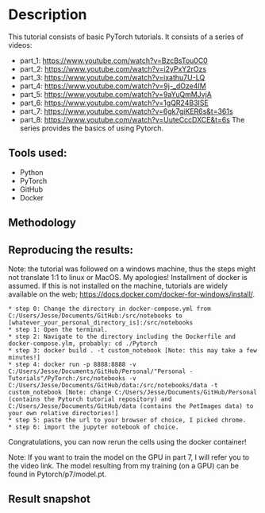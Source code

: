 # Description
This tutorial consists of basic PyTorch tutorials. It consists of a series of videos:
   * part_1: https://www.youtube.com/watch?v=BzcBsTou0C0
   * part_2: https://www.youtube.com/watch?v=i2yPxY2rOzs
   * part_3: https://www.youtube.com/watch?v=ixathu7U-LQ
   * part_4: https://www.youtube.com/watch?v=9j-_dOze4IM
   * part_5: https://www.youtube.com/watch?v=9aYuQmMJvjA
   * part_6: https://www.youtube.com/watch?v=1gQR24B3ISE
   * part_7: https://www.youtube.com/watch?v=6gk7giKER6s&t=361s
   * part_8: https://www.youtube.com/watch?v=UuteCccDXCE&t=6s
The series provides the basics of using Pytorch.

## Tools used:
   * Python
   * PyTorch
   * GitHub
   * Docker
   
## Methodology

## Reproducing the results:
Note: the tutorial was followed on a windows machine, thus the steps might not translate 
1:1 to linux or MacOS. My apologies! Installment of docker is assumed. If this is not installed
on the machine, tutorials are widely available on the web; https://docs.docker.com/docker-for-windows/install/.
  
	* step 0: Change the directory in docker-compose.yml from C:/Users/Jesse/Documents/GitHub:/src/notebooks to [whatever_your_personal_directory_is]:/src/notebooks
	* step 1: Open the terminal.
	* step 2: Navigate to the directory including the Dockerfile and docker-compose.ylm, probably: cd ./Pytorch
	* step 3: docker build . -t custom_notebook [Note: this may take a few minutes!]
	* step 4: docker run -p 8888:8888 -v C:/Users/Jesse/Documents/GitHub/Personal/"Personal - Tutorials"/PyTorch:/src/notebooks -v C:/Users/Jesse/Documents/GitHub/data:/src/notebooks/data -t custom_notebook [Note: change C:/Users/Jesse/Documents/GitHub/Personal (contains the Pytorch tutorial repository) and C:/Users/Jesse/Documents/GitHub/data (contains the PetImages data) to your own relative directories!] 
	* step 5: paste the url to your browser of choice, I picked chrome.
	* step 6: import the jupyter notebook of choice.
Congratulations, you can now rerun the cells using the docker container!

Note: If you want to train the model on the GPU in part 7, I will refer you to the video link. The model resulting from my training (on a GPU) 
can be found in Pytorch/p7/model.pt.

## Result snapshot


